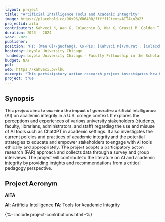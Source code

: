```yaml
---
layout: project
title: "Artificial Intelligence Tools and Academic Integrity"
image: https://placehold.co/96x96/006400/ffffff?text=AITA\n2023
projectid: aita
contributors: Kahveci M, Wan G, Colacchio B, Wan X, Grassi M, Golden T
duration: 2023 - 2024
year: 2023
publisher:
position: "PI: [Wan G](/guofang). Co-PIs: [Kahveci M](/murat), [Colacchio B](/bridget), [Wan X](/xiang), [Grassi M](/mariana), [Golden T](/tori)"
hostedby: Loyola University Chicago
fundedby: Loyola University Chicago - Faculty Fellowship in the Scholarship of Teaching and Learning ([SOTL](/gde))
budget: N/A
pdf:
web: https://kahveci.pw/lhu
excerpt: "This participatory action research project investigates how U.S. university stakeholders perceive and experience generative AI tools (e.g., ChatGPT) in relation to academic integrity, offering insights and recommendations through a critical pedagogy lens."
project: true
---
```


## Synopsis

This project aims to examine the impact of generative artificial intelligence (AI) on academic integrity in a U.S. college context. It explores the perceptions and experiences of various university stakeholders (students, faculty, librarians, administrators, and staff) regarding the use and misuse of AI tools such as ChatGPT in academic settings. It also investigates the current policies and practices of academic integrity and the potential strategies to educate and empower stakeholders to engage with AI tools ethically and appropriately. The project adopts a participatory action research (PAR) approach and collects data through a survey and group interviews. The project will contribute to the literature on AI and academic integrity by providing insights and recommendations from a critical pedagogy perspective.

## Project Acronym

**AITA**

**AI**: Artificial Intelligence
**TA**: Tools for Academic Integrity

{%- include project-contributions.html -%}
